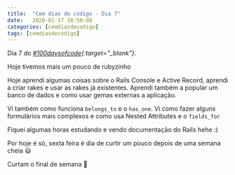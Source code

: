 ```yaml
---
title:  "Cem dias de código - Dia 7"
date:   2020-01-17 18:50:00
categories: [cemdiasdecodigo]
tags: [cemdiasdecodigo]
---
```


Dia 7 do *[#100daysofcode](https://twitter.com/hashtag/100DaysOfCode){:target="_blank"}*.

Hoje tivemos mais um pouco de rubyzinho

Hoje aprendi algumas coisas sobre o Rails Console e Active Record, aprendi a criar rakes e usar as rakes já existentes. Aprendi também a popular um banco de dados e como usar gemas externas a aplicação.

Vi também como funciona `belongs_to` e o `has_one`. Vi como fazer alguns formulários mais complexos e como usa Nested Attributes e o `fields_for`

Fiquei algumas horas estudando e vendo documentação do Rails hehe :)

Por hoje é só, sexta feira é dia de curtir um pouco depois de uma semana cheia :smiley:

Curtam o final de semana :dancer:
